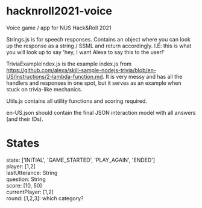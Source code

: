 # hacknroll2021-voice
Voice game / app for NUS Hack&amp;Roll 2021

Strings.js is for speech responses. Contains an object where you can look up the response as a string / SSML and return accordingly. I.E: this is what you will look up to say 'hey, I want Alexa to say this to the user!'

TriviaExampleIndex.js is the example index.js from https://github.com/alexa/skill-sample-nodejs-trivia/blob/en-US/instructions/2-lambda-function.md. It is very messy and has all the handlers and responses in one spot, but it serves as an example when stuck on trivia-like mechanics.

Utils.js contains all utility functions and scoring required.

en-US.json should contain the final JSON interaction model with all answers (and their IDs).

# States

state: ['INITIAL', 'GAME_STARTED', 'PLAY_AGAIN', 'ENDED']\
player: [1,2]\
lastUtterance: String\
question: String\
score: [10, 50]\
currentPlayer: [1,2]\
round: [1,2,3]: which category?
